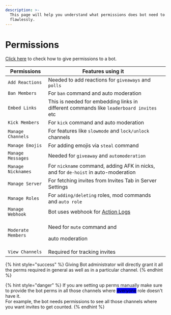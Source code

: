 ```yaml
---
description: >-
  This page will help you understand what permissions does bot need to work
  flawlessly.
---
```


# Permissions

[Click here](basics.md#giving-permissions) to check how to give permissions to a bot.

| Permissions        | Features using it                                                                       |   |
| ------------------ | --------------------------------------------------------------------------------------- | - |
| `Add Reactions`    | Needed to add reactions for `giveaways` and `polls`                                     |   |
| `Ban Members`      | For `ban` command and auto moderation                                                   |   |
| `Embed Links`      | This is needed for embedding links in different commands like `leaderboard invites` etc |   |
| `Kick Members`     | For `kick` command and auto moderation                                                  |   |
| `Manage Channels`  | For features like `slowmode` and `lock/unlock` channels                                 |   |
| `Manage Emojis`    | For adding emojis via `steal` command                                                   |   |
| `Manage Messages`  | Needed for `giveaway` and `automoderation`                                              |   |
| `Manage Nicknames` | For  `nickname` command, adding AFK in nicks, and for `de-hoist` in auto-moderation     |   |
| `Manage Server`    | For fetching invites from Invites Tab in Server Settings                                |   |
| `Manage Roles`     | For `adding/deleting` roles, mod commands and `auto role`                               |   |
| `Manage Webhook`   | Bot uses webhook for [Action Logs](../website/dashboard/action-logs.md)                 |   |
| `Moderate Members` | <p>Need for <code>mute</code> command and</p><p>auto moderation</p>                     |   |
| `View Channels`    | Required for tracking invites                                                           |   |

{% hint style="success" %}
Giving Bot administrator will directly grant it all the perms required in general as well as in a particular channel.
{% endhint %}

{% hint style="danger" %}
If you are setting up perms manually make sure to provide the bot perms in all those channels where <mark style="background-color:blue;">everyone</mark> role doesn't have it.\
For example, the bot needs permissions to see all those channels where you want invites to get counted.
{% endhint %}
